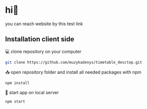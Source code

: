 # hi👋

you can reach website by this test link 

## Installation client side

💻
clone repository on your computer

```bash
git clone https://github.com/muzykadenys/timetable_desctop.git
```

📥
open repository folder and install all needed packages with npm

```bash
npm install
```

🏁
start app on local server

```bash
npm start
```
 
  
